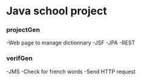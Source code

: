 # Java school project #

### projectGen ###

-Web page to manage dictionnary
-JSF
-JPA
-REST

### verifGen ###

-JMS
-Check for french words
-Send HTTP request
